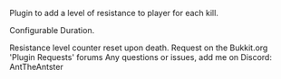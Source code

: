 Plugin to add a level of resistance to player for each kill.
<p>Configurable Duration.</p>
<n>Resistance level counter reset upon death.</n>
<n> </n>
<n>Request on the Bukkit.org 'Plugin Requests' forums</n>
<n>Any questions or issues, add me on Discord: AntTheAntster</n>

